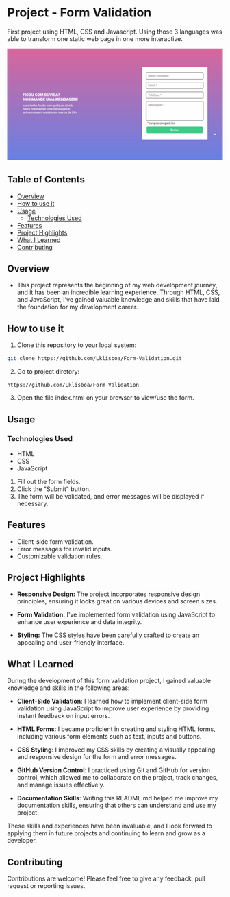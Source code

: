 # Project - Form Validation

First project using HTML, CSS and Javascript. Using those 3 languages was able to transform one static web page in one more interactive.

<img src="./src/images/form-gif.gif" alt ="form with validation gif">

## Table of Contents
- [Overview](#overview)
- [How to use it](#how-to-use-it)
- [Usage](#usage)
  - [Technologies Used](#technologies-used)
- [Features](#features)
- [Project Highlights](#project-highlights)
- [What I Learned](#what-i-learned)
- [Contributing](#contributing)

## Overview
- This project represents the beginning of my web development journey, and it has been an incredible learning experience. Through HTML, CSS, and JavaScript, I've gained valuable knowledge and skills that have laid the foundation for my development career.

## How to use it
1. Clone this repository to your local system:
```bash
git clone https://github.com/Lklisboa/Form-Validation.git
```

2. Go to project diretory:
```
https://github.com/Lklisboa/Form-Validation
```
3. Open the file index.html on your browser to view/use the form.

## Usage

### Technologies Used

- HTML
- CSS
- JavaScript

1. Fill out the form fields.
2. Click the "Submit" button.
3. The form will be validated, and error messages will be displayed if necessary.

## Features

- Client-side form validation.
- Error messages for invalid inputs.
- Customizable validation rules.

## Project Highlights

- **Responsive Design:** The project incorporates responsive design principles, ensuring it looks great on various devices and screen sizes.

- **Form Validation:** I've implemented form validation using JavaScript to enhance user experience and data integrity.

- **Styling:** The CSS styles have been carefully crafted to create an appealing and user-friendly interface.


## What I Learned

During the development of this form validation project, I gained valuable knowledge and skills in the following areas:

- **Client-Side Validation**: I learned how to implement client-side form validation using JavaScript to improve user experience by providing instant feedback on input errors.

- **HTML Forms**: I became proficient in creating and styling HTML forms, including various form elements such as text, inputs and buttons.

- **CSS Styling**: I improved my CSS skills by creating a visually appealing and responsive design for the form and error messages.

- **GitHub Version Control**: I practiced using Git and GitHub for version control, which allowed me to collaborate on the project, track changes, and manage issues effectively.

- **Documentation Skills**: Writing this README.md helped me improve my documentation skills, ensuring that others can understand and use my project.

These skills and experiences have been invaluable, and I look forward to applying them in future projects and continuing to learn and grow as a developer.

## Contributing

Contributions are welcome! Please feel free to give any feedback, pull request or reporting issues.
